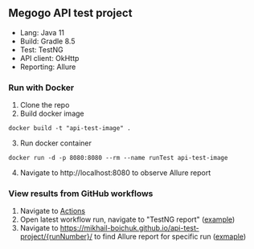 ## Megogo API test project

- Lang: Java 11
- Build: Gradle 8.5
- Test: TestNG
- API client: OkHttp
- Reporting: Allure

### Run with Docker

1. Clone the repo
2. Build docker image
```shell
docker build -t "api-test-image" .
```
3. Run docker container
```shell
docker run -d -p 8080:8080 --rm --name runTest api-test-image
```
4. Navigate to http://localhost:8080 to observe Allure report

### View results from GitHub workflows

1. Navigate to [Actions](https://github.com/mikhail-boichuk/api-test-project/actions/workflows/run-with-github-actions.yaml)
2. Open latest workflow run, navigate to "TestNG report" ([example](https://github.com/mikhail-boichuk/api-test-project/actions/runs/10921537960/job/30313891082))
2. Navigate to https://mikhail-boichuk.github.io/api-test-project/{runNumber}/ to find Allure report for specific run ([exmaple](https://mikhail-boichuk.github.io/api-test-project/14/))